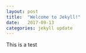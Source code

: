 ```yaml
---
layout: post
title:  "Welcome to Jekyll!"
date:   2017-09-13
categories: jekyll update
---
```


This is a test

